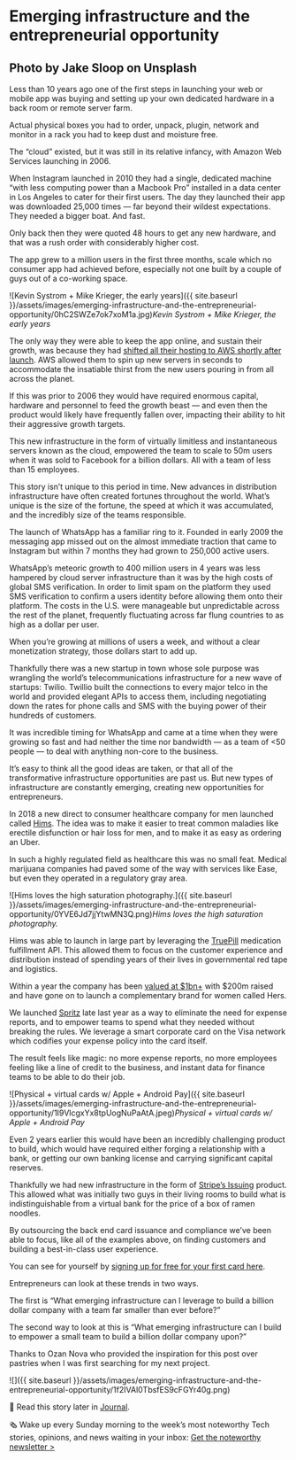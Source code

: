 
# Emerging infrastructure and the entrepreneurial opportunity

## Photo by Jake Sloop on Unsplash

Less than 10 years ago one of the first steps in launching your web or mobile app was buying and setting up your own dedicated hardware in a back room or remote server farm.

Actual physical boxes you had to order, unpack, plugin, network and monitor in a rack you had to keep dust and moisture free.

The “cloud” existed, but it was still in its relative infancy, with Amazon Web Services launching in 2006.

When Instagram launched in 2010 they had a single, dedicated machine “with less computing power than a Macbook Pro” installed in a data center in Los Angeles to cater for their first users. The day they launched their app was downloaded 25,000 times — far beyond their wildest expectations. They needed a bigger boat. And fast.

Only back then they were quoted 48 hours to get any new hardware, and that was a rush order with considerably higher cost.

The app grew to a million users in the first three months, scale which no consumer app had achieved before, especially not one built by a couple of guys out of a co-working space.

![Kevin Systrom + Mike Krieger, the early years]({{ site.baseurl }}/assets/images/emerging-infrastructure-and-the-entrepreneurial-opportunity/0hC2SWZe7ok7xoM1a.jpg)*Kevin Systrom + Mike Krieger, the early years*

The only way they were able to keep the app online, and sustain their growth, was because they had [shifted all their hosting to AWS shortly after launch](https://www.wired.com/2015/10/five-years-of-building-instagram/). AWS allowed them to spin up new servers in seconds to accommodate the insatiable thirst from the new users pouring in from all across the planet.

If this was prior to 2006 they would have required enormous capital, hardware and personnel to feed the growth beast — and even then the product would likely have frequently fallen over, impacting their ability to hit their aggressive growth targets.

This new infrastructure in the form of virtually limitless and instantaneous servers known as the cloud, empowered the team to scale to 50m users when it was sold to Facebook for a billion dollars. All with a team of less than 15 employees.

This story isn’t unique to this period in time. New advances in distribution infrastructure have often created fortunes throughout the world. What’s unique is the size of the fortune, the speed at which it was accumulated, and the incredibly size of the teams responsible.

The launch of WhatsApp has a familiar ring to it. Founded in early 2009 the messaging app missed out on the almost immediate traction that came to Instagram but within 7 months they had grown to 250,000 active users.

WhatsApp’s meteoric growth to 400 million users in 4 years was less hampered by cloud server infrastructure than it was by the high costs of global SMS verification. In order to limit spam on the platform they used SMS verification to confirm a users identity before allowing them onto their platform. The costs in the U.S. were manageable but unpredictable across the rest of the planet, frequently fluctuating across far flung countries to as high as a dollar per user.

When you’re growing at millions of users a week, and without a clear monetization strategy, those dollars start to add up.

Thankfully there was a new startup in town whose sole purpose was wrangling the world’s telecommunications infrastructure for a new wave of startups: Twilio. Twillio built the connections to every major telco in the world and provided elegant APIs to access them, including negotiating down the rates for phone calls and SMS with the buying power of their hundreds of customers.

It was incredible timing for WhatsApp and came at a time when they were growing so fast and had neither the time nor bandwidth — as a team of &lt;50 people — to deal with anything non-core to the business.

It’s easy to think all the good ideas are taken, or that all of the transformative infrastructure opportunities are past us. But new types of infrastructure are constantly emerging, creating new opportunities for entrepreneurs.

In 2018 a new direct to consumer healthcare company for men launched called [Hims](https://forhims.com). The idea was to make it easier to treat common maladies like erectile disfunction or hair loss for men, and to make it as easy as ordering an Uber.

In such a highly regulated field as healthcare this was no small feat. Medical marijuana companies had paved some of the way with services like Ease, but even they operated in a regulatory gray area.

![Hims loves the high saturation photography.]({{ site.baseurl }}/assets/images/emerging-infrastructure-and-the-entrepreneurial-opportunity/0YVE6Jd7jjYtwMN3Q.png)*Hims loves the high saturation photography.*

Hims was able to launch in large part by leveraging the [TruePill](https://truepill.com) medication fulfillment API. This allowed them to focus on the customer experience and distribution instead of spending years of their lives in governmental red tape and logistics.

Within a year the company has been [valued at $1bn+](https://techcrunch.com/2019/01/28/wellness-startup-hims-enters-the-unicorn-club-with-100m-investment/) with $200m raised and have gone on to launch a complementary brand for women called Hers.

We launched [Spritz](https://spritz.works.) late last year as a way to eliminate the need for expense reports, and to empower teams to spend what they needed without breaking the rules. We leverage a smart corporate card on the Visa network which codifies your expense policy into the card itself.

The result feels like magic: no more expense reports, no more employees feeling like a line of credit to the business, and instant data for finance teams to be able to do their job.

![Physical + virtual cards w/ Apple + Android Pay]({{ site.baseurl }}/assets/images/emerging-infrastructure-and-the-entrepreneurial-opportunity/1I9VlcgxYx8tpUogNuPaAtA.jpeg)*Physical + virtual cards w/ Apple + Android Pay*

Even 2 years earlier this would have been an incredibly challenging product to build, which would have required either forging a relationship with a bank, or getting our own banking license and carrying significant capital reserves.

Thankfully we had new infrastructure in the form of [Stripe’s Issuing](https://stripe.com/issuing) product. This allowed what was initially two guys in their living rooms to build what is indistinguishable from a virtual bank for the price of a box of ramen noodles.

By outsourcing the back end card issuance and compliance we’ve been able to focus, like all of the examples above, on finding customers and building a best-in-class user experience.

You can see for yourself by [signing up for free for your first card here](https://spritz.works/?utm_source=Medium&utm_medium=referral&utm_campaign=content&utm_content=infrastructure).

Entrepreneurs can look at these trends in two ways.

The first is “What emerging infrastructure can I leverage to build a billion dollar company with a team far smaller than ever before?”

The second way to look at this is “What emerging infrastructure can I build to empower a small team to build a billion dollar company upon?”

Thanks to Ozan Nova who provided the inspiration for this post over pastries when I was first searching for my next project.

![]({{ site.baseurl }}/assets/images/emerging-infrastructure-and-the-entrepreneurial-opportunity/1f2IVAl0TbsfES9cFGYr40g.png)

📝 Read this story later in [Journal](https://usejournal.com/?utm_source=medium.com&utm_medium=noteworthy_blog&utm_campaign=guest_post_read_later_text).

🗞 Wake up every Sunday morning to the week’s most noteworthy Tech stories, opinions, and news waiting in your inbox: [Get the noteworthy newsletter &gt;](https://usejournal.com/newsletter/?utm_source=medium.com&utm_medium=noteworthy_blog&utm_campaign=guest_post_text)
